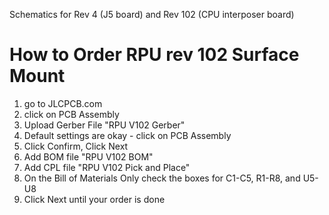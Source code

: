 Schematics for Rev 4 (J5 board) and Rev 102 (CPU interposer board)
  
# How to Order RPU rev 102 Surface Mount  
1) go to JLCPCB.com  
2) click on PCB Assembly  
3) Upload Gerber File "RPU V102 Gerber"
4) Default settings are okay - click on PCB Assembly
5) Click Confirm, Click Next
6) Add BOM file "RPU V102 BOM"
7) Add CPL file "RPU V102 Pick and Place"
8) On the Bill of Materials Only check the boxes for C1-C5, R1-R8, and U5-U8
9) Click Next until your order is done

